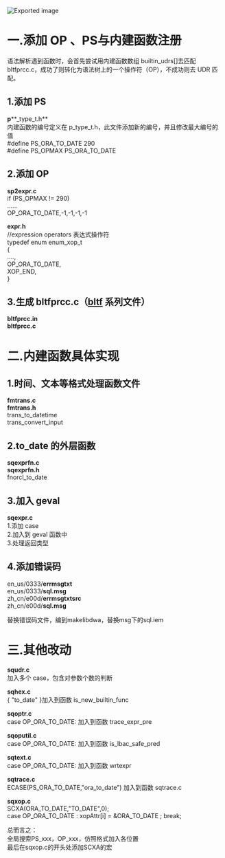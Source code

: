 ![Exported image](Exported%20image%2020250328134817-0.png)   
# 一.添加 OP 、PS与内建函数注册

语法解析遇到函数时，会首先尝试用内建函数数组 builtin_udrs[]去匹配 bltfprcc.c，成功了则转化为语法树上的一个操作符（OP），不成功则去 UDR 匹配。

## 1.添加 PS

**p****_type_t.h**  
内建函数的编号定义在 p_type_t.h，此文件添加新的编号，并且修改最大编号的值  
#define PS_ORA_TO_DATE 290  
#define PS_OPMAX PS_ORA_TO_DATE
   

## 2.添加 OP

**sp2expr.c**  
if (PS_OPMAX != 290)  
......  
OP_ORA_TO_DATE,-1,-1,-1,-1
 
**expr.h**  
//expression operators 表达式操作符  
typedef enum enum_xop_t  
{  
....,  
OP_ORA_TO_DATE,  
XOP_END,  
}
   

## 3.生成 bltfprcc.c（[bltf](2.%E9%87%8D%E5%81%9A%20bltfprcc.c%20%E6%B5%81%E7%A8%8B) 系列文件）

**bltfprcc.in**  
**bltfprcc.c**
    
# 二.内建函数具体实现

## 1.时间、文本等格式处理函数文件

**fmtrans.c**  
**fmtrans.h**  
trans_to_datetime  
trans_convert_input
   

## 2.to_date 的外层函数

**sqexprfn.c**  
**sqexprfn.h**  
fnorcl_to_date
   

## 3.加入 geval

**sqexpr.c**  
1.添加 case  
2.加入到 geval 函数中  
3.处理返回类型
   

## 4.添加错误码

en_us/0333/**errmsgtxt**  
en_us/0333/**sql.msg**  
zh_cn/e00d/**errmsgtxtsrc**  
zh_cn/e00d/**sql.msg**
 
替换错误码文件，编到makelibdwa，替换msg下的sql.iem
    
# 三.其他改动

**squdr.c**  
加入多个 case，包含对参数个数的判断
 
**sqhex.c**  
{ "to_date" }加入到函数 is_new_builtin_func
 
**sqoptr.c**  
case OP_ORA_TO_DATE: 加入到函数 trace_expr_pre
 
**sqoputil.c**  
case OP_ORA_TO_DATE: 加入到函数 is_lbac_safe_pred
 
**sqtext.c**  
case OP_ORA_TO_DATE: 加入到函数 wrtexpr
 
**sqtrace.c**  
ECASE(PS_ORA_TO_DATE,"ora_to_date") 加入到函数 sqtrace.c
 
**sqxop.c**  
SCXA(ORA_TO_DATE,"TO_DATE",0);  
case OP_ORA_TO_DATE : xopAttr[i] = &ORA_TO_DATE ; break;
 
总而言之：  
全局搜索PS_xxx，OP_xxx，仿照格式加入各位置  
最后在sqxop.c的开头处添加SCXA的宏